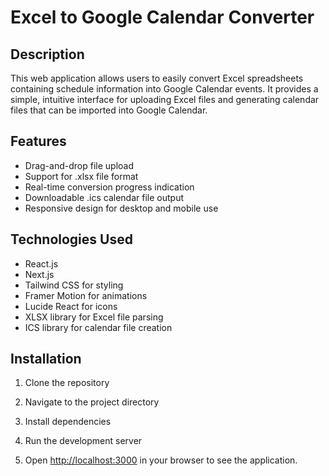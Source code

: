 # Excel to Google Calendar Converter

## Description

This web application allows users to easily convert Excel spreadsheets containing schedule information into Google Calendar events. It provides a simple, intuitive interface for uploading Excel files and generating calendar files that can be imported into Google Calendar.

## Features

- Drag-and-drop file upload
- Support for .xlsx file format
- Real-time conversion progress indication
- Downloadable .ics calendar file output
- Responsive design for desktop and mobile use

## Technologies Used

- React.js
- Next.js
- Tailwind CSS for styling
- Framer Motion for animations
- Lucide React for icons
- XLSX library for Excel file parsing
- ICS library for calendar file creation

## Installation

1. Clone the repository

2. Navigate to the project directory

3. Install dependencies

4. Run the development server

5. Open [http://localhost:3000](http://localhost:3000) in your browser to see the application.


